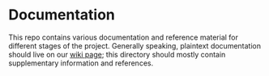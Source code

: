# Documentation

This repo contains various documentation and reference material for different stages of the project. Generally speaking, plaintext documentation should live on our [wiki page](https://github.com/codeforboston/clean-slate/wiki); this directory should mostly contain supplementary information and references.
